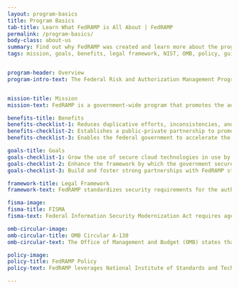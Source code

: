 ```yaml
---
layout: program-basics
title: Program Basics
tab-title: Learn What FedRAMP is All About | FedRAMP
permalink: /program-basics/
body-class: about-us
summary: Find out why FedRAMP was created and learn more about the program’s mission, benefits, and goals. Read more about the program’s legal framework.
tags: mission, goals, benefits, legal framework, NIST, OMB, policy, guidance, FedRAMP, OMB Circular A-130, FedRAMP policy, security, overview, background, cloud technologies, introduction, cloud services, cloud computing


program-header: Overview
program-intro-text: The Federal Risk and Authorization Management Program (FedRAMP) was established in 2011 to provide a cost-effective, risk-based approach for the adoption and use of cloud services by the federal government. FedRAMP empowers agencies to use modern cloud technologies, with an emphasis on security and protection of federal Information.


mission-title: Mission
mission-text: FedRAMP is a government-wide program that promotes the adoption of secure cloud services across the federal government by providing a standardized approach to security and risk assessment for cloud technologies and federal agencies. 

benefits-title: Benefits
benefits-checklist-1: Reduces duplicative efforts, inconsistencies, and cost inefficiencies. 
benefits-checklist-2: Establishes a public-private partnership to promote innovation and the advancement of more secure information technologies. 
benefits-checklist-3: Enables the federal government to accelerate the adoption of cloud computing by creating transparent standards and processes for security authorizations and allowing agencies to leverage security authorizations on a government-wide scale.

goals-title: Goals
goals-checklist-1: Grow the use of secure cloud technologies in use by government agencies.
goals-checklist-2: Enhance the framework by which the government secures and authorizes cloud technologies. 
goals-checklist-3: Build and foster strong partnerships with FedRAMP stakeholders.

framework-title: Legal Framework
framework-text: FedRAMP standardizes security requirements for the authorization and ongoing cybersecurity of cloud services in accordance with <a href="https://www.congress.gov/bill/113th-congress/senate-bill/2521" target="_blank" class="text-white">FISMA</a> <i class="fas fa-external-link-alt fa-sm"></i>, <a href="https://www.whitehouse.gov/sites/whitehouse.gov/files/omb/circulars/A130/a130revised.pdf" target="_blank" class="text-white">OMB Circular A-130</a> <i class="fas fa-external-link-alt fa-sm"></i>, and FedRAMP policy.

fisma-image: 
fisma-title: FISMA
fisma-text: Federal Information Security Modernization Act requires agencies to protect federal information

omb-circular-image: 
omb-circular-title: OMB Circular A-130
omb-circular-text: The Office of Management and Budget (OMB) states that when agencies implement FISMA, they must use NIST standards and guidelines

policy-image: 
policy-title: FedRAMP Policy
policy-text: FedRAMP leverages National Institute of Standards and Technology (NIST) standards and guidelines to provide standardized security requirements for cloud services; a conformity assessment program; standardized authorization packages and contract language; and a repository for authorization packages

---
```

